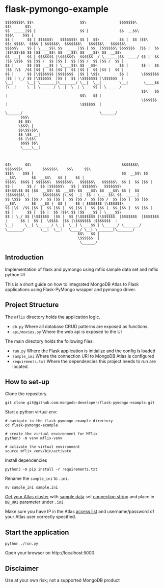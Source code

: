 # flask-pymongo-example

```
$$$$$$$$\ $$\                     $$\               $$$$$$$\            $$\      $$\                                               
$$  _____|$$ |                    $$ |              $$  __$$\           $$$\    $$$ |                                              
$$ |      $$ | $$$$$$\   $$$$$$$\ $$ |  $$\         $$ |  $$ |$$\   $$\ $$$$\  $$$$ | $$$$$$\  $$$$$$$\   $$$$$$\   $$$$$$\        
$$$$$\    $$ | \____$$\ $$  _____|$$ | $$  |$$$$$$\ $$$$$$$  |$$ |  $$ |$$\$$\$$ $$ |$$  __$$\ $$  __$$\ $$  __$$\ $$  __$$\       
$$  __|   $$ | $$$$$$$ |\$$$$$$\  $$$$$$  / \______|$$  ____/ $$ |  $$ |$$ \$$$  $$ |$$ /  $$ |$$ |  $$ |$$ /  $$ |$$ /  $$ |      
$$ |      $$ |$$  __$$ | \____$$\ $$  _$$<          $$ |      $$ |  $$ |$$ |\$  /$$ |$$ |  $$ |$$ |  $$ |$$ |  $$ |$$ |  $$ |      
$$ |      $$ |\$$$$$$$ |$$$$$$$  |$$ | \$$\         $$ |      \$$$$$$$ |$$ | \_/ $$ |\$$$$$$  |$$ |  $$ |\$$$$$$$ |\$$$$$$  |      
\__|      \__| \_______|\_______/ \__|  \__|        \__|       \____$$ |\__|     \__| \______/ \__|  \__| \____$$ | \______/       
                                                              $$\   $$ |                                 $$\   $$ |                
                                                              \$$$$$$  |                                 \$$$$$$  |                
                                                               \______/                                   \______/                 
       $$$\                                                                                                                        
      $$ $$\                                                                                                                       
      \$$$\ |                                                                                                                      
      $$\$$\$$\                                                                                                                    
      $$ \$$ __|                                                                                                                   
      $$ |\$$\                                                                                                                     
       $$$$ $$\                                                                                                                    
       \____\__|                                                                                                                   
                                                                                                                                   
                                                                                                                                   
                                                                                                                                   
$$\      $$\                                         $$$$$$$\  $$$$$$$\         $$$$$$\    $$\     $$\                             
$$$\    $$$ |                                        $$  __$$\ $$  __$$\       $$  __$$\   $$ |    $$ |                            
$$$$\  $$$$ | $$$$$$\  $$$$$$$\   $$$$$$\   $$$$$$\  $$ |  $$ |$$ |  $$ |      $$ /  $$ |$$$$$$\   $$ | $$$$$$\   $$$$$$$\         
$$\$$\$$ $$ |$$  __$$\ $$  __$$\ $$  __$$\ $$  __$$\ $$ |  $$ |$$$$$$$\ |      $$$$$$$$ |\_$$  _|  $$ | \____$$\ $$  _____|        
$$ \$$$  $$ |$$ /  $$ |$$ |  $$ |$$ /  $$ |$$ /  $$ |$$ |  $$ |$$  __$$\       $$  __$$ |  $$ |    $$ | $$$$$$$ |\$$$$$$\          
$$ |\$  /$$ |$$ |  $$ |$$ |  $$ |$$ |  $$ |$$ |  $$ |$$ |  $$ |$$ |  $$ |      $$ |  $$ |  $$ |$$\ $$ |$$  __$$ | \____$$\         
$$ | \_/ $$ |\$$$$$$  |$$ |  $$ |\$$$$$$$ |\$$$$$$  |$$$$$$$  |$$$$$$$  |      $$ |  $$ |  \$$$$  |$$ |\$$$$$$$ |$$$$$$$  |        
\__|     \__| \______/ \__|  \__| \____$$ | \______/ \_______/ \_______/       \__|  \__|   \____/ \__| \_______|\_______/         
                                 $$\   $$ |                                                                                        
                                 \$$$$$$  |                                                                                        
                                  \______/                                                                                         
```
## Introduction

Implementation of flask and pymongo using mflix sample data set and mflix python UI

This is a short guide on how to integrated MongoDB Atlas to Flask applications using Flask-PyMongo wrapper and pymongo driver.

## Project Structure

The `mflix` directory holds the application logic.

- `db.py` Where all database CRUD patterns are exposed as functions.
- `api/movies.py`  Where the web api is exposed to the UI

The main directory holds the following files:
- `run.py` Where the Flask application is initialize and the config is loaded
- `sample_ini` Where the connection URI to MongoDB Atlas is configured
- `requirments.txt` Where the dependencies this project needs to run are located.

## How to set-up

Clone the repository.
```
git clone git@github.com:mongodb-developer/flask-pymongo-example.git
```

Start a python virtual env:
```
# navigate to the flask-pymongo-example directory
cd flask-pymongo-example

# create the virtual environment for MFlix
python3 -m venv mflix-venv

# activate the virtual environment
source mflix_venv/bin/activate
```

Install dependencies
```
python3 -m pip install -r requirements.txt
```

Rename the `sample_ini` to `.ini`.
```
mv sample_ini sample.ini
```

[Get your Atlas cluster](https://docs.atlas.mongodb.com/getting-started/) with [sample data](https://docs.atlas.mongodb.com/sample-data/) set [connection string](https://docs.atlas.mongodb.com/connect-to-cluster/) and place in `DB_URI` parameter under `.ini`

Make sure you have IP in the Atlas [access list](https://docs.atlas.mongodb.com/security/add-ip-address-to-list/) and username/password of your Atlas user correctly specified.

## Start the application

```
python ./run.py
```

Open your browser on http://localhost:5000

## Disclaimer 

Use at your own risk; not a supported MongoDB product
